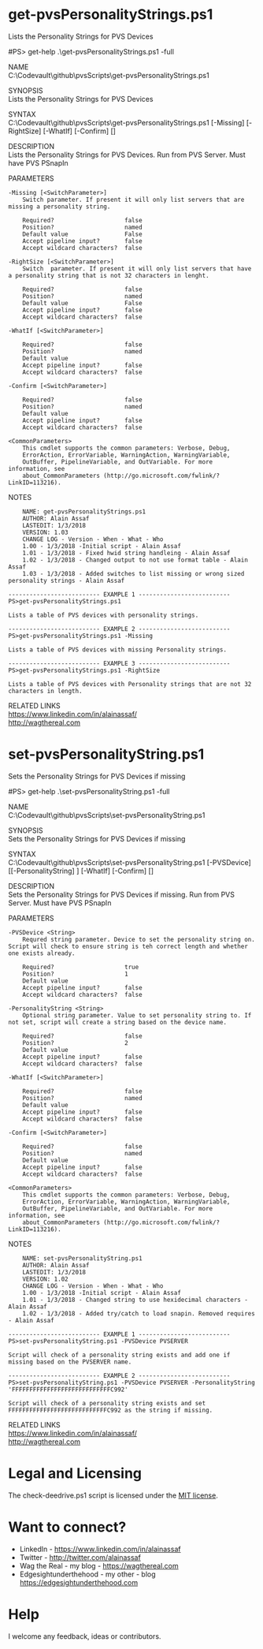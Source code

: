 # get-pvsPersonalityStrings.ps1
Lists the Personality Strings for PVS Devices

#PS> get-help .\get-pvsPersonalityStrings.ps1 -full

NAME<br>
    C:\Codevault\github\pvsScripts\get-pvsPersonalityStrings.ps1

SYNOPSIS<br>
    Lists the Personality Strings for PVS Devices

SYNTAX<br>
    C:\Codevault\github\pvsScripts\get-pvsPersonalityStrings.ps1 [-Missing] [-RightSize] [-WhatIf] [-Confirm] [<CommonParameters>]

DESCRIPTION<br>
    Lists the Personality Strings for PVS Devices. Run from PVS Server. Must have PVS PSnapIn

PARAMETERS

    -Missing [<SwitchParameter>]
        Switch parameter. If present it will only list servers that are missing a personality string.

        Required?                    false
        Position?                    named
        Default value                False
        Accept pipeline input?       false
        Accept wildcard characters?  false

    -RightSize [<SwitchParameter>]
        Switch  parameter. If present it will only list servers that have a personality string that is not 32 characters in lenght.

        Required?                    false
        Position?                    named
        Default value                False
        Accept pipeline input?       false
        Accept wildcard characters?  false

    -WhatIf [<SwitchParameter>]

        Required?                    false
        Position?                    named
        Default value
        Accept pipeline input?       false
        Accept wildcard characters?  false

    -Confirm [<SwitchParameter>]

        Required?                    false
        Position?                    named
        Default value
        Accept pipeline input?       false
        Accept wildcard characters?  false

    <CommonParameters>
        This cmdlet supports the common parameters: Verbose, Debug,
        ErrorAction, ErrorVariable, WarningAction, WarningVariable,
        OutBuffer, PipelineVariable, and OutVariable. For more information, see
        about_CommonParameters (http://go.microsoft.com/fwlink/?LinkID=113216).

NOTES


        NAME: get-pvsPersonalityStrings.ps1
        AUTHOR: Alain Assaf
        LASTEDIT: 1/3/2018
        VERSION: 1.03
        CHANGE LOG - Version - When - What - Who
        1.00 - 1/3/2018 -Initial script - Alain Assaf
        1.01 - 1/3/2018 - Fixed hwid string handleing - Alain Assaf
        1.02 - 1/3/2018 - Changed output to not use format table - Alain Assaf
        1.03 - 1/3/2018 - Added switches to list missing or wrong sized personality strings - Alain Assaf

    -------------------------- EXAMPLE 1 --------------------------
    PS>get-pvsPersonalityStrings.ps1

    Lists a table of PVS devices with personality strings.

    -------------------------- EXAMPLE 2 --------------------------
    PS>get-pvsPersonalityStrings.ps1 -Missing

    Lists a table of PVS devices with missing Personality strings.

    -------------------------- EXAMPLE 3 --------------------------
    PS>get-pvsPersonalityStrings.ps1 -RightSize

    Lists a table of PVS devices with Personality strings that are not 32 characters in length.

RELATED LINKS<br>
    https://www.linkedin.com/in/alainassaf/<br>
    http://wagthereal.com
    
# set-pvsPersonalityString.ps1
Sets the Personality Strings for PVS Devices if missing

#PS> get-help .\set-pvsPersonalityString.ps1 -full

NAME<br>
    C:\Codevault\github\pvsScripts\set-pvsPersonalityString.ps1

SYNOPSIS<br>
    Sets the Personality Strings for PVS Devices if missing


SYNTAX<br>
    C:\Codevault\github\pvsScripts\set-pvsPersonalityString.ps1 [-PVSDevice] <String> [[-PersonalityString] <String>] [-WhatIf] [-Confirm] [<CommonParameters>]


DESCRIPTION<br>
    Sets the Personality Strings for PVS Devices if missing. Run from PVS Server. Must have PVS PSnapIn


PARAMETERS

    -PVSDevice <String>
        Requred string parameter. Device to set the personality string on. Script will check to ensure string is teh correct length and whether one exists already.

        Required?                    true
        Position?                    1
        Default value
        Accept pipeline input?       false
        Accept wildcard characters?  false

    -PersonalityString <String>
        Optional string parameter. Value to set personality string to. If not set, script will create a string based on the device name.

        Required?                    false
        Position?                    2
        Default value
        Accept pipeline input?       false
        Accept wildcard characters?  false

    -WhatIf [<SwitchParameter>]

        Required?                    false
        Position?                    named
        Default value
        Accept pipeline input?       false
        Accept wildcard characters?  false

    -Confirm [<SwitchParameter>]

        Required?                    false
        Position?                    named
        Default value
        Accept pipeline input?       false
        Accept wildcard characters?  false

    <CommonParameters>
        This cmdlet supports the common parameters: Verbose, Debug,
        ErrorAction, ErrorVariable, WarningAction, WarningVariable,
        OutBuffer, PipelineVariable, and OutVariable. For more information, see
        about_CommonParameters (http://go.microsoft.com/fwlink/?LinkID=113216).

NOTES

        NAME: set-pvsPersonalityString.ps1
        AUTHOR: Alain Assaf
        LASTEDIT: 1/3/2018
        VERSION: 1.02
        CHANGE LOG - Version - When - What - Who
        1.00 - 1/3/2018 -Initial script - Alain Assaf
        1.01 - 1/3/2018 - Changed string to use hexidecimal characters - Alain Assaf
        1.02 - 1/3/2018 - Added try/catch to load snapin. Removed requires - Alain Assaf

    -------------------------- EXAMPLE 1 --------------------------
    PS>set-pvsPersonalityString.ps1 -PVSDevice PVSERVER

    Script will check of a personality string exists and add one if missing based on the PVSERVER name.

    -------------------------- EXAMPLE 2 --------------------------
    PS>set-pvsPersonalityString.ps1 -PVSDevice PVSERVER -PersonalityString 'FFFFFFFFFFFFFFFFFFFFFFFFFFFFC992'

    Script will check of a personality string exists and set FFFFFFFFFFFFFFFFFFFFFFFFFFFFC992 as the string if missing.

RELATED LINKS<br>
    https://www.linkedin.com/in/alainassaf/<br>
    http://wagthereal.com

# Legal and Licensing
The check-deedrive.ps1 script is licensed under the [MIT license][].

[MIT license]: LICENSE.md

# Want to connect?
* LinkedIn - https://www.linkedin.com/in/alainassaf
* Twitter - http://twitter.com/alainassaf
* Wag the Real - my blog - https://wagthereal.com
* Edgesightunderthehood - my other - blog https://edgesightunderthehood.com

# Help
I welcome any feedback, ideas or contributors.
